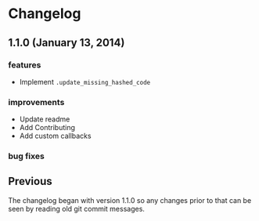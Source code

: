 # Changelog

## 1.1.0 (January 13, 2014)

### features

- Implement `.update_missing_hashed_code`

### improvements

- Update readme
- Add Contributing
- Add custom callbacks

### bug fixes

## Previous

The changelog began with version 1.1.0 so any changes prior to that
can be seen by reading old git commit messages.
